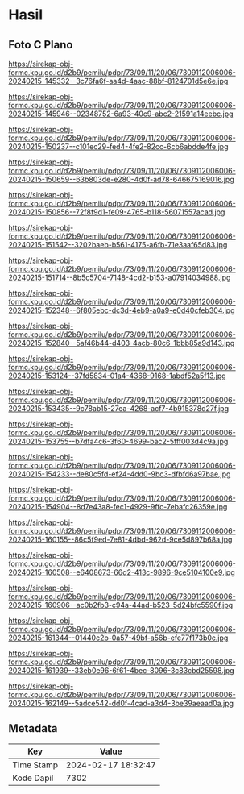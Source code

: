 # Hasil

## Foto C Plano

https://sirekap-obj-formc.kpu.go.id/d2b9/pemilu/pdpr/73/09/11/20/06/7309112006006-20240215-145332--3c76fa6f-aa4d-4aac-88bf-8124701d5e6e.jpg

https://sirekap-obj-formc.kpu.go.id/d2b9/pemilu/pdpr/73/09/11/20/06/7309112006006-20240215-145946--02348752-6a93-40c9-abc2-21591a14eebc.jpg

https://sirekap-obj-formc.kpu.go.id/d2b9/pemilu/pdpr/73/09/11/20/06/7309112006006-20240215-150237--c101ec29-fed4-4fe2-82cc-6cb6abdde4fe.jpg

https://sirekap-obj-formc.kpu.go.id/d2b9/pemilu/pdpr/73/09/11/20/06/7309112006006-20240215-150659--63b803de-e280-4d0f-ad78-646675169016.jpg

https://sirekap-obj-formc.kpu.go.id/d2b9/pemilu/pdpr/73/09/11/20/06/7309112006006-20240215-150856--72f8f9d1-fe09-4765-b118-56071557acad.jpg

https://sirekap-obj-formc.kpu.go.id/d2b9/pemilu/pdpr/73/09/11/20/06/7309112006006-20240215-151542--3202baeb-b561-4175-a6fb-71e3aaf65d83.jpg

https://sirekap-obj-formc.kpu.go.id/d2b9/pemilu/pdpr/73/09/11/20/06/7309112006006-20240215-151714--8b5c5704-7148-4cd2-b153-a07914034988.jpg

https://sirekap-obj-formc.kpu.go.id/d2b9/pemilu/pdpr/73/09/11/20/06/7309112006006-20240215-152348--6f805ebc-dc3d-4eb9-a0a9-e0d40cfeb304.jpg

https://sirekap-obj-formc.kpu.go.id/d2b9/pemilu/pdpr/73/09/11/20/06/7309112006006-20240215-152840--5af46b44-d403-4acb-80c6-1bbb85a9d143.jpg

https://sirekap-obj-formc.kpu.go.id/d2b9/pemilu/pdpr/73/09/11/20/06/7309112006006-20240215-153124--37fd5834-01a4-4368-9168-1abdf52a5f13.jpg

https://sirekap-obj-formc.kpu.go.id/d2b9/pemilu/pdpr/73/09/11/20/06/7309112006006-20240215-153435--9c78ab15-27ea-4268-acf7-4b915378d27f.jpg

https://sirekap-obj-formc.kpu.go.id/d2b9/pemilu/pdpr/73/09/11/20/06/7309112006006-20240215-153755--b7dfa4c6-3f60-4699-bac2-5fff003d4c9a.jpg

https://sirekap-obj-formc.kpu.go.id/d2b9/pemilu/pdpr/73/09/11/20/06/7309112006006-20240215-154233--de80c5fd-ef24-4dd0-9bc3-dfbfd6a97bae.jpg

https://sirekap-obj-formc.kpu.go.id/d2b9/pemilu/pdpr/73/09/11/20/06/7309112006006-20240215-154904--8d7e43a8-fec1-4929-9ffc-7ebafc26359e.jpg

https://sirekap-obj-formc.kpu.go.id/d2b9/pemilu/pdpr/73/09/11/20/06/7309112006006-20240215-160155--86c5f9ed-7e81-4dbd-962d-9ce5d897b68a.jpg

https://sirekap-obj-formc.kpu.go.id/d2b9/pemilu/pdpr/73/09/11/20/06/7309112006006-20240215-160508--e6408673-66d2-413c-9896-9ce5104100e9.jpg

https://sirekap-obj-formc.kpu.go.id/d2b9/pemilu/pdpr/73/09/11/20/06/7309112006006-20240215-160906--ac0b2fb3-c94a-44ad-b523-5d24bfc5590f.jpg

https://sirekap-obj-formc.kpu.go.id/d2b9/pemilu/pdpr/73/09/11/20/06/7309112006006-20240215-161344--01440c2b-0a57-49bf-a56b-efe77f173b0c.jpg

https://sirekap-obj-formc.kpu.go.id/d2b9/pemilu/pdpr/73/09/11/20/06/7309112006006-20240215-161939--33eb0e96-6f61-4bec-8096-3c83cbd25598.jpg

https://sirekap-obj-formc.kpu.go.id/d2b9/pemilu/pdpr/73/09/11/20/06/7309112006006-20240215-162149--5adce542-dd0f-4cad-a3d4-3be39aeaad0a.jpg


## Metadata

| Key        | Value               |
| ---------- | ------------------- |
| Time Stamp | 2024-02-17 18:32:47 |
| Kode Dapil | 7302                |



